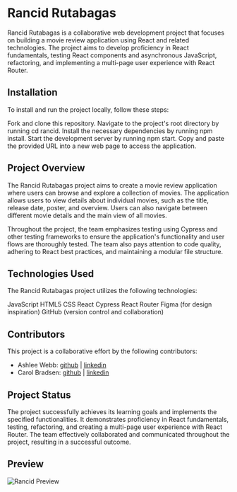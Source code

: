 # Rancid Rutabagas
Rancid Rutabagas is a collaborative web development project that focuses on building a movie review application using React and related technologies. The project aims to develop proficiency in React fundamentals, testing React components and asynchronous JavaScript, refactoring, and implementing a multi-page user experience with React Router.

## Installation
To install and run the project locally, follow these steps:

Fork and clone this repository.
Navigate to the project's root directory by running cd rancid.
Install the necessary dependencies by running npm install.
Start the development server by running npm start.
Copy and paste the provided URL into a new web page to access the application.
## Project Overview
The Rancid Rutabagas project aims to create a movie review application where users can browse and explore a collection of movies. The application allows users to view details about individual movies, such as the title, release date, poster, and overview. Users can also navigate between different movie details and the main view of all movies.

Throughout the project, the team emphasizes testing using Cypress and other testing frameworks to ensure the application's functionality and user flows are thoroughly tested. The team also pays attention to code quality, adhering to React best practices, and maintaining a modular file structure.

## Technologies Used
The Rancid Rutabagas project utilizes the following technologies:

JavaScript
HTML5
CSS
React
Cypress
React Router
Figma (for design inspiration)
GitHub (version control and collaboration)
## Contributors
This project is a collaborative effort by the following contributors:

- Ashlee Webb: [github](https://github.com/AshleeAWebb) | [linkedin](https://www.linkedin.com/in/ashlee-webb)
- Carol Bradsen: [github](https://github.com/CBradsen) | [linkedin](https://www.linkedin.com/in/carol-bradsen/)
## Project Status
The project successfully achieves its learning goals and implements the specified functionalities. It demonstrates proficiency in React fundamentals, testing, refactoring, and creating a multi-page user experience with React Router. The team effectively collaborated and communicated throughout the project, resulting in a successful outcome.

## Preview
![Rancid Preview](https://media4.giphy.com/media/v1.Y2lkPTc5MGI3NjExMmZhNDI1OGQwNWRlMjBhYTVhNjk3ZDllODkxMjFmYjI5YzgwMDlkZiZlcD12MV9pbnRlcm5hbF9naWZzX2dpZklkJmN0PWc/JjMlqt16qYMbfbjt2W/giphy.gif)

